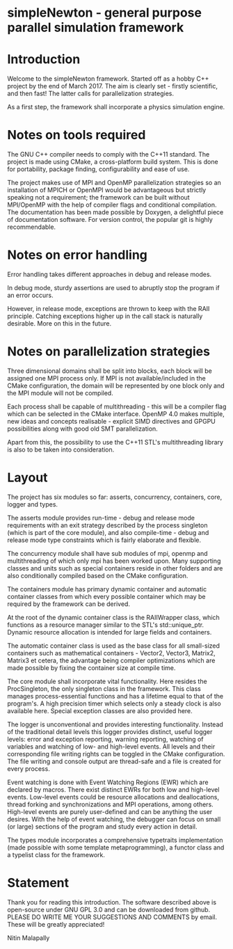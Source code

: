 # simpleNewton -  general purpose parallel simulation framework

# Introduction

Welcome to the simpleNewton framework. Started off as a hobby C++ project by the end of March 2017. The aim is clearly set - firstly scientific, and then fast! The latter calls for parallelization strategies. 

As a first step, the framework shall incorporate a physics simulation engine.

# Notes on tools required

The GNU C++ compiler needs to comply with the C++11 standard. The project is made using CMake, a cross-platform build system. This is done for portability, package finding, configurability and ease of use. 

The project makes use of MPI and OpenMP parallelization strategies so an installation of MPICH or OpenMPI would be advantageous but strictly speaking not a requirement; the framework can be built without MPI/OpenMP with the help of compiler flags and conditional compilation. The documentation has been made possible by Doxygen, a delightful piece of documentation software. For version control, the popular git is highly recommendable.

# Notes on error handling

Error handling takes different approaches in debug and release modes. 

In debug mode, sturdy assertions are used to abruptly stop the program if an error occurs. 

However, in release mode, exceptions are thrown to keep with the RAII principle. Catching exceptions higher up in the call stack is naturally desirable. More on this in the future.

# Notes on parallelization strategies

Three dimensional domains shall be split into blocks, each block will be assigned one MPI process only. If MPI is not available/included in the CMake configuration, the domain will be represented by one block only and the MPI module will not 
be compiled. 

Each process shall be capable of multithreading - this will be a compiler flag which can be selected in the CMake interface. OpenMP 4.0 makes multiple, new ideas and concepts realisable - explicit SIMD directives and GPGPU possibilities along with good old SMT parallelization.

Apart from this, the possibility to use the C++11 STL's multithreading library is also to be taken into consideration.

# Layout

The project has six modules so far: asserts, concurrency, containers, core, logger and types.

The asserts module provides run-time - debug and release mode requirements with an exit strategy described by the process 
singleton (which is part of the core module), and also compile-time - debug and release mode type constraints which is 
fairly elaborate and flexible.

The concurrency module shall have sub modules of mpi, openmp and multithreading of which only mpi has been worked upon. 
Many supporting classes and units such as special containers reside in other folders and are also conditionally compiled 
based on the CMake configuration.

The containers module has primary dynamic container and automatic container classes from which every possible container which 
may be required by the framework can be derived.
	
   At the root of the dynamic container class is the RAIIWrapper class, which functions as a resource manager similar to the 
STL's std::unique_ptr. Dynamic resource allocation is intended for large fields and containers. 
  
  The automatic container class is used as the base class for all small-sized containers such as mathematical containers - 
Vector2, Vector3, Matrix2, Matrix3 et cetera, the advantage being compiler optimizations which are made possible by fixing 
the container size at compile time.
	
The core module shall incorporate vital functionality. Here resides the ProcSingleton, the only singleton class in the framework. 
This class manages process-essential functions and has a lifetime equal to that of the program's.  A high precision timer which 
selects only a steady clock is also available here. Special exception classes are also provided here.

The logger is unconventional and provides interesting functionality. Instead of the traditional detail levels this logger 
provides distinct, useful logger levels: error and exception reporting, warning reporting, watching of variables and watching 
of low- and high-level events. All levels and their corresponding file writing rights can be toggled in the CMake configuration. 
The file writing and console output are thread-safe and a file is created for every process.

Event watching is done with Event Watching Regions (EWR) which are declared by macros. There exist distinct EWRs for both 
low and high-level  events. Low-level events could be resource allocations and deallocations, thread forking and 
synchronizations and MPI operations, among others. High-level events are purely user-defined and can be anything the user 
desires. With the help of event watching, the debugger can focus on small (or large) sections of the program and study every 
action in detail.
	
The types module incorporates a comprehensive typetraits implementation (made possible with some template metaprogramming), a 
functor class and a typelist class for the framework.

# Statement

Thank you for reading this introduction. The software described above is open-source under GNU GPL 3.0 and can be downloaded 
from github. PLEASE DO WRITE ME YOUR SUGGESTIONS AND COMMENTS by email. These will be greatly appreciated!

Nitin Malapally


